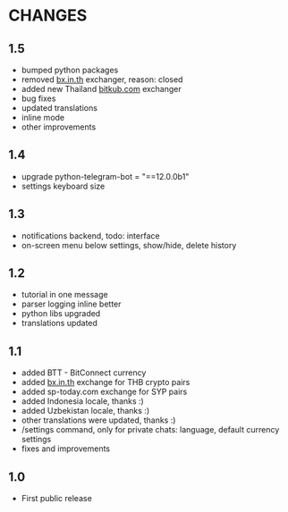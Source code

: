 # CHANGES

## 1.5
*   bumped python packages
*   removed [bx.in.th](https://bx.in.th/ref/s9c3HU/) exchanger, reason: closed
*   added new Thailand [bitkub.com](https://www.bitkub.com/signup?ref=64572) exchanger
*   bug fixes
*   updated translations
*   inline mode
*   other improvements

## 1.4
*   upgrade python-telegram-bot = "==12.0.0b1"
*   settings keyboard size

## 1.3
*   notifications backend, todo: interface
*   on-screen menu below settings, show/hide, delete history

## 1.2
*   tutorial in one message
*   parser logging inline better
*   python libs upgraded
*   translations updated

## 1.1
*   added BTT - BitConnect currency
*   added [bx.in.th](https://bx.in.th/ref/s9c3HU/) exchange for THB crypto pairs
*   added sp-today.com exchange for SYP pairs
*   added Indonesia locale, thanks :)
*   added Uzbekistan locale, thanks :)
*   other translations were updated, thanks :)
*   /settings command, only for private chats: language, default currency settings
*   fixes and improvements

## 1.0
*   First public release
